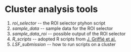 # Cluster analysis tools

1. *roi_selector* -- the ROI selector ptyhon script
2. *sample_data* -- sample data for the ROI selector
3. *sample_data_roi* -- possible output of the ROI selector 
4. *R_scripts* -- adopted R scripts from [J. Griffié et al.](https://www.nature.com/articles/nprot.2016.149)
5. *LSF_submission* -- how to run scripts on a cluster
